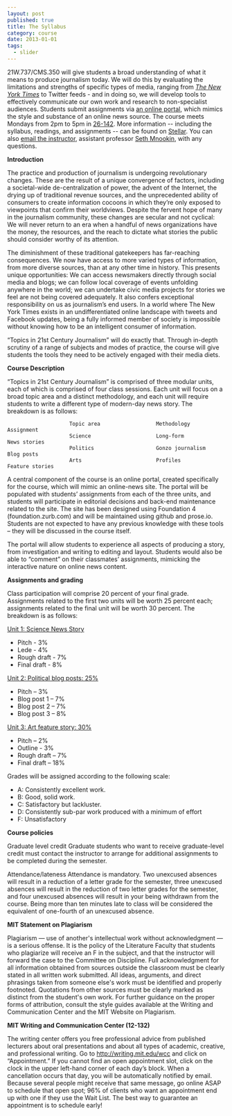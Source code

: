 ```yaml
---
layout: post
published: true
title: The Syllabus
category: course
date: 2013-01-01
tags: 
  - slider
---
```


21W.737/CMS.350 will give students a broad understanding of what it means to produce journalism today. We will do this by evaluating the limitations and strengths of specific types of media, ranging from <a href="http://nytimes.com" target="_blank">_The New York Times_</a> to Twitter feeds - and in doing so, we will develop tools to effectively communicate our own work and research to non-specialist audiences. Students submit assignments via <a href="http://21w737.com">an online portal</a>, which mimics the style and substance of an online news source. The course meets Mondays from 2pm to 5pm in <a href="http://whereis.mit.edu/?go=26" target="_blank">26-142</a>. More information -- including the syllabus, readings, and assignments -- can be found on <a href="https://stellar.mit.edu/S/course/21W/fa13/21W.737/" target="_blank">Stellar</a>. You can also <a href="mailto:smnookin@mit.edu" target="_blank">email the instructor</a>, assistant professor <a href="http://sethmnookin.com" target="_blank">Seth Mnookin</a>, with any questions.</p>


**Introduction**

The practice and production of journalism is undergoing revolutionary changes. These are the result of a unique convergence of factors, including a societal-wide de-centralization of power, the advent of the Internet, the drying up of traditional revenue sources, and the unprecedented ability of consumers to create information cocoons in which they’re only exposed to viewpoints that confirm their worldviews. Despite the fervent hope of many in the journalism community, these changes are secular and not cyclical: We will never return to an era when a handful of news organizations have the money, the resources, and the reach to dictate what stories the public should consider worthy of its attention.

The diminishment of these traditional gatekeepers has far-reaching consequences. We now have access to more varied types of information, from more diverse sources, than at any other time in history. This presents unique opportunities: We can access newsmakers directly through social media and blogs; we can follow local coverage of events unfolding anywhere in the world; we can undertake civic media projects for stories we feel are not being covered adequately. It also confers exceptional responsibility on us as journalism’s end users. In a world where The New York Times exists in an undifferentiated online landscape with tweets and Facebook updates, being a fully informed member of society is impossible without knowing how to be an intelligent consumer of information.
  
“Topics in 21st Century Journalism” will do exactly that. Through in-depth scrutiny of a range of subjects and modes of practice, the course will give students the tools they need to be actively engaged with their media diets. 

**Course Description**

“Topics in 21st Century Journalism” is comprised of three modular units, each of which is comprised of four class sessions. Each unit will focus on a broad topic area and a distinct methodology, and each unit will require students to write a different type of modern-day news story. The breakdown is as follows:

						Topic area					Methodology					Assignment
						Science 					Long-form					News stories
						Politics					Gonzo journalism			Blog posts
						Arts 						Profiles					Feature stories	
                        



A central component of the course is an online portal, created specifically for the course, which will mimic an online-news site. The portal will be populated with students’ assignments from each of the three units, and students will participate in editorial decisions and back-end maintenance related to the site. The site has been designed using Foundation 4 (foundation.zurb.com) and will be maintained using github and prose.io. Students are not expected to have any previous knowledge with these tools – they will be discussed in the course itself. 

The portal will allow students to experience all aspects of producing a story, from investigation and writing to editing and layout. Students would also be able to “comment” on their classmates’ assignments, mimicking the interactive nature on online news content.


**Assignments and grading**

Class participation will comprise 20 percent of your final grade. Assignments related to the first two units will be worth 25 percent each; assignments related to the final unit will be worth 30 percent. The breakdown is as follows:

<u>Unit 1: Science News Story</u>

- Pitch - 3%
- Lede - 4%
- Rough draft - 7%
- Final draft - 8%

<u>Unit 2: Political blog posts: 25%</u>

- Pitch – 3%
- Blog post 1 – 7%
- Blog post 2 – 7%
- Blog post 3 – 8%	

<u>Unit 3: Art feature story: 30%</u>

- Pitch – 2%
- Outline - 3%
- Rough draft – 7%
- Final draft – 18%

Grades will be assigned according to the following scale:

- A: Consistently excellent work. 
- B: Good, solid work.
- C: Satisfactory but lackluster.
- D: Consistently sub-par work produced with a minimum of effort
- F: Unsatisfactory


**Course policies**

Graduate level credit
Graduate students who want to receive graduate-level credit must contact the instructor to arrange for additional assignments to be completed during the semester.

Attendance/lateness
Attendance is mandatory. Two unexcused absences will result in a reduction of a letter grade for the semester, three unexcused absences will result in the reduction of two letter grades for the semester, and four unexcused absences will result in your being withdrawn from the course. Being more than ten minutes late to class will be considered the equivalent of one-fourth of an unexcused absence.


**MIT Statement on Plagiarism**

Plagiarism — use of another's intellectual work without acknowledgment — is a serious offense. It is the policy of the Literature Faculty that students who plagiarize will receive an F in the subject, and that the instructor will forward the case to the Committee on Discipline. Full acknowledgment for all information obtained from sources outside the classroom must be clearly stated in all written work submitted. All ideas, arguments, and direct phrasings taken from someone else's work must be identified and properly footnoted. Quotations from other sources must be clearly marked as distinct from the student's own work. For further guidance on the proper forms of attribution, consult the style guides available at the Writing and Communication Center and the MIT Website on Plagiarism.

**MIT Writing and Communication Center (12-132)**

The writing center offers you free professional advice from published lecturers about oral presentations and about all types of academic, creative, and professional writing. Go to http://writing.mit.edu/wcc and click on “Appointment.” If you cannot find an open appointment slot, click on the clock in the upper left-hand corner of each day’s block. When a cancellation occurs that day, you will be automatically notified by email. Because several people might receive that same message, go online ASAP to schedule that open spot; 96% of clients who want an appointment end up with one if they use the Wait List. The best way to guarantee an appointment is to schedule early!